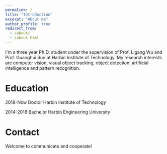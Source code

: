 ```yaml
---
permalink: /
title: "Introduction"
excerpt: "About me"
author_profile: true
redirect_from: 
  - /about/
  - /about.html
---
```


I'm a three year Ph.D. student under the supervision of Prof. Ligang Wu and Prof. Guanghui Sun at Harbin Institute of Technology. My research interests are computer vision, visual object tracking, object detection, artificial intelligence and pattern recognition. 


Education
======
  2018-Now    Doctor      Harbin Institute of Technology
  
  2014-2018   Bachelor    Harbin Engineering University
  

Contact
======
Welcome to communicate and cooperate!

